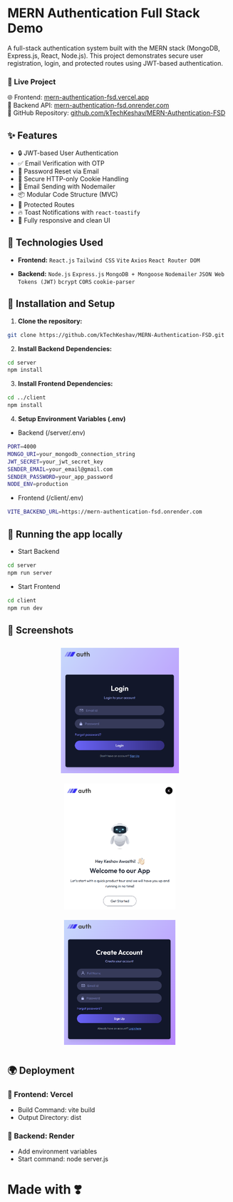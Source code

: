 # MERN Authentication Full Stack Demo

A full-stack authentication system built with the MERN stack (MongoDB, Express.js, React, Node.js). This project demonstrates secure user registration, login, and protected routes using JWT-based authentication.

### 🚀 Live Project

🌐 Frontend: [mern-authentication-fsd.vercel.app](https://mern-authentication-fsd.vercel.app)  
🔗 Backend API: [mern-authentication-fsd.onrender.com](https://mern-authentication-fsd.onrender.com)  
📂 GitHub Repository: [github.com/kTechKeshav/MERN-Authentication-FSD](https://github.com/kTechKeshav/MERN-Authentication-FSD)

## ✨ Features

- 🔒 JWT-based User Authentication
- ✅ Email Verification with OTP
- 🔁 Password Reset via Email
- 🍪 Secure HTTP-only Cookie Handling
- 📩 Email Sending with Nodemailer
- 📦 Modular Code Structure (MVC)
- 🧾 Protected Routes
- 🔥 Toast Notifications with `react-toastify`
- 🎨 Fully responsive and clean UI

## 🧰 Technologies Used

- **Frontend:**
  `React.js`
  `Tailwind CSS`
  `Vite`
  `Axios`
  `React Router DOM`

- **Backend:**
  `Node.js`
  `Express.js`
  `MongoDB + Mongoose`
  `Nodemailer`
  `JSON Web Tokens (JWT)`
  `bcrypt`
  `CORS`
  `cookie-parser`
## 🔧 Installation and Setup

1. **Clone the repository:**

```bash
git clone https://github.com/kTechKeshav/MERN-Authentication-FSD.git
```

2. **Install Backend Dependencies:**
```bash
cd server
npm install
```
3. **Install Frontend Dependencies:**
```bash
cd ../client
npm install
```
4. **Setup Environment Variables (.env)**
- Backend (/server/.env)
```bash
PORT=4000
MONGO_URI=your_mongodb_connection_string
JWT_SECRET=your_jwt_secret_key
SENDER_EMAIL=your_email@gmail.com
SENDER_PASSWORD=your_app_password
NODE_ENV=production
```
- Frontend (/client/.env)
```bash
VITE_BACKEND_URL=https://mern-authentication-fsd.onrender.com
```

## 🔧 Running the app locally 
- Start Backend
```bash
cd server
npm run server
```

- Start Frontend
```bash
cd client
npm run dev
```


## 📸 Screenshots

<div align="center">
  <img src="images/login.png" alt="Login" width="265" style="margin: 10px;" />
  <img src="images/landing.png" alt="Landing" width="250" style="margin: 10px;" />
  <img src="images/registration.png" alt="Register" width="250" style="margin: 10px;" />
</div>

## 🌍 Deployment

### 🔵 Frontend: Vercel
- Build Command: vite build
- Output Directory: dist

### 🔴 Backend: Render
- Add environment variables
- Start command: node server.js



# Made with ❣️

